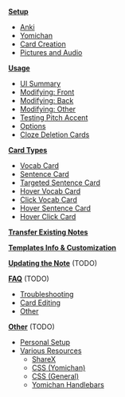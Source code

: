 
[**Setup**](setup)
* [Anki](setup#anki-setup)
* [Yomichan](setup#yomichan-setup)
* [Card Creation](setup#creating-the-cards)
* [Pictures and Audio](setup#automating-pictures-and-sentence-audio)

[**Usage**](usage)
* [UI Summary](usage#user-interface-summary)
* [Modifying: Front](usage#modifying-the-front-side-tested-content)
* [Modifying: Back](usage#modifying-the-back-side)
* [Modifying: Other](usage#modifying-other-aspects-of-the-card)
* [Testing Pitch Accent](usage#testing-pitch-accent)
* [Options](usage#options)
* [Cloze Deletion Cards](usage#cloze-deletion-cards)

[**Card Types**](cardtypes)
* [Vocab Card](cardtypes#vocab-card)
* [Sentence Card](cardtypes#sentence-card)
* [Targeted Sentence Card](cardtypes#targetted-sentence-card-tsc)
* [Hover Vocab Card](cardtypes#hover-vocab-card)
* [Click Vocab Card](cardtypes#click-vocab-card)
* [Hover Sentence Card](cardtypes#hover-sentence-card)
* [Hover Click Card](cardtypes#click-sentence-card)

[**Transfer Existing Notes**](importing)

[**Templates Info & Customization**](yomichantemplates)

[**Updating the Note**](updating) (TODO)

[**FAQ**](faq) (TODO)
* [Troubleshooting](faq#troubleshooting)
* [Card Editing](faq#card-editing)
* [Other](faq#other)

[**Other**](other) (TODO)
* [Personal Setup](personalsetup)
* [Various Resources](sharex)
  * [ShareX](sharex)
  * [CSS (Yomichan)](sharex)
  * [CSS (General)](sharex)
  * [Yomichan Handlebars](sharex)


<!--

Card Types:
- assumption: pitch accent turned off
    - all details will be covered in pitch accent section if necessary

* vocab card
* sentence card
* hybrid card
    * hover vocab card
    * click vocab card
    * hover sentence card
    * click sentence card
* targetted sentence card
    - TSC + hybrid cards
* summary

* motivation for each card type

* conclusion

-->


<!--

Usage:
* Definitions

* Card Types
    - summarize vocab / sentence cards
    - link to new page

* User Interface Summary
    - user interface for: vocab / sentence card with no PA info shown
    - diagram:
        - info circle
        - frequency list
        - version
        - tested content (sentence should be quoted 「」)
            - link to options
        - front side separator by a line
        - word / sentence audio
        - collapsable fields
    - info circle (hover)
    - info circle (error picture, say, if options not found)
    - zoomable picture (gif)
    - hoverable furigana (gif)
    - collapsable fields (gif)
    - keybinds (gif)

* User Interface (details)
    - info circle
    - info circle

* User Interface Summary (Android)
    - TODO
    - line breaks removed by default on altdisplay
    - position of picture, frequency lists, etc.

* Modifying the Front Side
    - prerequisite information: formatting of disply sentence
        - link to options
    - alt display
        - as alternative to override everything above at will
        - note that for hybrid cards: alt-display affects the sentence only
            - modify `Word` field if necessary
    - furigana alt display
    - hints
    - hintnothidden

* Modifying the back side
    - primary definition:
        - bold for highlighting
        - furigana enabled
    - bold pitch accent to make smaller (lol)
    - additional notes

* Modifying other aspects of the card
    - key field
    - comment

* Testing Pitch Accent
    - additions to user interface
        - PA indicator & levels of pitch accent
        - play button / show full sentence
        - full sentence
        - quotes can be colored (default to true on android)
    - separate cards

* options
    - how to access
    - most should be self explanatory tbh
    - keybinds
    - sentence
    - quotes


* Cloze Deletion Cards

-->

